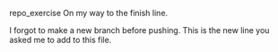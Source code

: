 repo_exercise
On my way to the finish line.

I forgot to make a new branch before pushing.
This is the new line you asked me to add to this file.